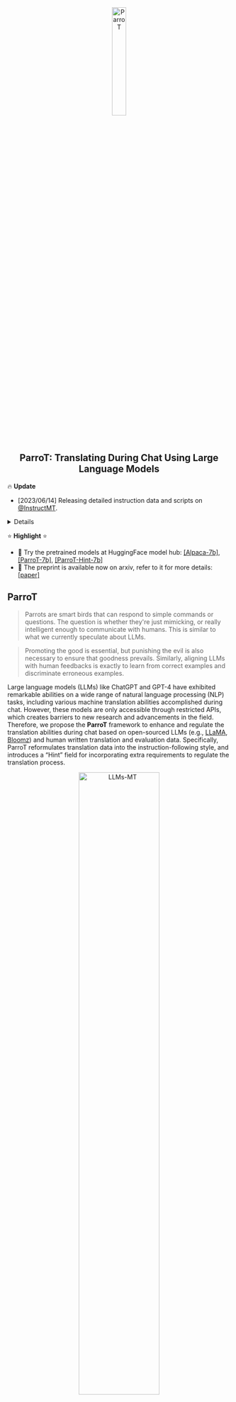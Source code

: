 

<div align="center">
    <img width="25%" alt="ParroT" src="https://github.com/wxjiao/ParroT/assets/31032829/9893aba1-7ea3-4c76-a995-9b12aff44950">
    <h2>
    ParroT: Translating During Chat Using Large Language Models
    </h2>
</div>

<!---
:parrot: 
# ParroT: Translating During Chat Using Large Language Models
--->

:fire: **Update**
- [2023/06/14] Releasing detailed instruction data and scripts on [@InstructMT](https://github.com/wxjiao/InstructMT).

<details>
    
- The WMT22 test sets are made available.
- For medium-to-small models (e.g., 7B), we recommend ZeRO2+offload rather than ZerO3; use gradient accumulation to maximize GPU usage.
- Important optimizations: `preprocess_function` to be 4-5X faster; `DataCollatorForSeq2Seq` for batch-wise padding to save  5-10% GPU usage.
- Introducing ParroT-LoRA which supports saving and restarting from the checkpoints (base model and lora weights) during finetuning.
- Setting the default Transformers to `>= 4.28.0.dev0` directly as it merged the PR of LLaMA. With this version on Torch 1.13.1 + CUDA 11.7, we find the finetuning process could be a bit faster (~18%) than our [v1.0.0](https://github.com/wxjiao/ParroT/tree/v1.0.0/transformers/examples/pytorch/language-modeling) implementation.

</details>

:star: **Highlight** :star:
- :hugs: Try the pretrained models at HuggingFace model hub: [[Alpaca-7b]](https://huggingface.co/wxjiao/alpaca-7b), [[ParroT-7b]](https://huggingface.co/wxjiao/ParroT-7b), [[ParroT-Hint-7b]](https://huggingface.co/wxjiao/ParroT-Hint-7b)
- :page_facing_up: The preprint is available now on arxiv, refer to it for more details: [[paper]](https://arxiv.org/abs/2304.02426) 


## ParroT

> Parrots are smart birds that can respond to simple commands or questions. The question is whether they're just mimicking, or really intelligent enough to communicate with humans. This is similar to what we currently speculate about LLMs.

> Promoting the good is essential, but punishing the evil is also necessary to ensure that goodness prevails. Similarly, aligning LLMs with human feedbacks is exactly to learn from correct examples and discriminate erroneous examples.

Large language models (LLMs) like ChatGPT and GPT-4 have exhibited remarkable abilities on a wide range of natural language processing (NLP) tasks, including various machine translation abilities accomplished during chat. However, these models are only accessible through restricted APIs, which creates barriers to new research and advancements in the field. Therefore, we propose the **ParroT** framework to enhance and regulate the translation abilities during chat based on open-sourced LLMs (e.g., [LLaMA](https://github.com/facebookresearch/llama), [Bloomz](https://huggingface.co/bigscience/bloomz)) and human written translation and evaluation data. Specifically, ParroT reformulates translation data into the instruction-following style, and introduces a “Hint” field for incorporating extra requirements to regulate the translation process.

<div align="center">
    <img width="60%" alt="LLMs-MT" src="https://user-images.githubusercontent.com/31032829/230255125-bcf7393c-fd3c-4210-a3c6-60dc86a9721d.png">
    <p class="image-caption">Figure 1: Framework of ParroT. Hints are (optional) extra requirements to regulate the translation process.</p>
</div>


## Configurations

### Datasets

- Train Data: data/data_alpaca_hf.json, [data_parrot_hf.json](https://drive.google.com/file/d/1pQmj-eFwHycSkQtuAB3OKF47bHPxDVon/view?usp=share_link)
    - You can also use [Alpaca data by GPT-4](https://github.com/Instruction-Tuning-with-GPT-4/GPT-4-LLM): data/data_alpaca_gpt4_hf_en.json, data/data_alpaca_gpt4_hf_zh.json 
- Test Data: [Flores subsets](https://github.com/wxjiao/Is-ChatGPT-A-Good-Translator), [WMT22 test sets](https://www.statmt.org/wmt22/translation-task.html)
- Instruction-following format:
```
Below is an instruction that describes a task. Write a response that appropriately completes the request.

### Instruction:
We are translating the following sentences from Chinese to English.
    
### Input:
检查情况显示，市场销售的粮油、肉类、水果、蔬菜、蛋奶等生活必需品供应充足，商品价格基本稳定，未发现严重违法违规行为，市场经营秩序总体平稳。

### Hint: A translation with major accuracy/mistranslation errors could be

### Response:The results of the inspection indicate the sufficient supply of living necessities <v>on marketing</v> 
including cereals and oils, meat, fruits, vegetables, eggs and milk, and the basically stabilized commodity price. 
The inspection hasn’t found serious violation of laws and regulations. The market order is stable on an overall basis.
```



### Environment

We develop ParroT based on open-sourced LLMs (e.g., LLaMA, Bloomz) with HuggingFace's transformers library.

Framework Versions:
- Python 3.8.12
- Pytorch 1.13.1+cu117
- Transformers (git+https://github.com/huggingface/transformers.git) 
- Peft (git+https://github.com/huggingface/peft.git)
- Other requirements
```
pip install -r requirements.txt
```


### Data Format Conversion

Convert the regular bilingual sentence pairs into Alpaca data format:
```
python3 scripts/convert_pair_to_alpaca.py \
    -s zh -t en \
    -if scripts/instruct_follow.txt \
    -sf data/train.zh-en.zh.txt \
    -tf data/train.zh-en.en.txt \
    -of data/train_alp.json
```

Convert the Alpaca data format to the training data format here:
```
python3 scripts/convert_alpaca_to_hf.py \
    -i data/train_alp.json \
    -o data/train_alp_hf.json
```


### Finetune
We modify the example script of language modeling in transformers for finetuning, i.e., `run_clm.py` with the built in HuggingFace `Trainer`.
So it would be easy to get started if you are familiar with `run_clm.py`. Also, this script supports data streaming, which might be helpful for handling larger datasets. [DeepSpeed ZeRO stage 2/3](https://github.com/microsoft/DeepSpeed) is adopted for distributed training.

The resulting finetuning scripts are named as [`run_clm_llms.py`](https://github.com/wxjiao/ParroT/blob/master/transformers/examples/pytorch/language-modeling/run_clm_llms.py) and [`run_clm_lora.py`](https://github.com/wxjiao/ParroT/blob/master/transformers/examples/pytorch/language-modeling/run_clm_lora.py) for full model training and LoRA training, respectively.
Theoretically, the `run_clm_lora.py` script can handle both full model and LoRA by specifying the arguments. But we also keep the former one for full model in consideration of safe development.

**For LoRA training, we recommend to use ZeRO2 since ZeRO3 is very unstable when saving `adapter_model.bin`.**


LLaMA-7b:
- Original weights for the LLaMA models can be obtained by filling out this [Form](https://docs.google.com/forms/d/e/1FAIpQLSfqNECQnMkycAp2jP4Z9TFX0cGR4uf7b_fBxjY_OjhJILlKGA/viewform)
- Convert the LLaMA weights into the HuggingFace format by following the instructions in this [Doc](https://huggingface.co/docs/transformers/main/model_doc/llama)

Bloomz-7b1-mt:
- Available on HuggingFace: [Bloomz-7b1-mt](https://huggingface.co/bigscience/bloomz-7b1-mt)

Example usages on 8 A100 by 1 node:

<details>
<summary><b> Full Model </b></summary>

```
# Multi-nodes are also supported

export NCCL_DEBUG=INFO
export NCCL_SOCKET_IFNAME=eth1
export NCCL_IB_GID_INDEX=3
export NCCL_IB_SL=3
export NCCL_NET_GDR_READ=1

export MASTER_ADDR="${CHIEF_IP:=localhost}"
export MASTER_PORT="${MASTER_PORT:=29500}"

train_path=transformers/examples/pytorch/language-modeling/run_clm_llms.py
model_path=<your_proj_path>/llama-7b
model_save=<your_proj_path>/parrot-hint-7b

# HOST_NUM will be 1
torchrun --nnodes $HOST_NUM --node_rank $INDEX --nproc_per_node 8 \
    --master_addr $MASTER_ADDR --master_port $MASTER_PORT  \
    ${train_path} \
    --deepspeed train/deepspeed_config_zero2.json \
    --model_name_or_path ${model_path} \
    --train_file data/data_parrot_hf.json \
    --preprocessing_num_workers 16 \
    --dataloader_num_workers 8 \
    --dataloader_pin_memory True \
    --per_device_train_batch_size 16 \
    --per_device_eval_batch_size 2 \
    --gradient_accumulation_steps 1 \
    --num_train_epochs 1.5 \
    --save_strategy "steps" \
    --save_steps 500 \
    --save_total_limit 1 \
    --learning_rate 2e-5 \
    --weight_decay 0. \
    --warmup_ratio 0.03 \
    --lr_scheduler_type "cosine" \
    --logging_steps 10 \
    --block_size 512 \
    --do_train \
    --evaluation_strategy "no" \
    --validation_split_percentage 0 \
    --fp16 True \
    --fp16_full_eval True \
    --streaming \
    --ddp_timeout 3600 \
    --seed 1 \
    --gradient_checkpointing True \
    --output_dir ${model_save}
```
</details>


<details>
<summary><b> LoRA </b></summary>
    
```
# Multi-nodes are also supported

export NCCL_DEBUG=INFO
export NCCL_SOCKET_IFNAME=eth1
export NCCL_IB_GID_INDEX=3
export NCCL_IB_SL=3
export NCCL_NET_GDR_READ=1

export MASTER_ADDR="${CHIEF_IP:=localhost}"
export MASTER_PORT="${MASTER_PORT:=29500}"

train_path=transformers/examples/pytorch/language-modeling/run_clm_lora.py
model_path=<your_proj_path>/llama-7b
model_save=<your_proj_path>/parrot-hint-lora-7b

# HOST_NUM will be 1
torchrun --nnodes $HOST_NUM --node_rank $INDEX --nproc_per_node 8 \
    --master_addr $MASTER_ADDR --master_port $MASTER_PORT  \
    ${train_path} \
    --deepspeed train/deepspeed_config_zero2.json \
    --model_name_or_path ${model_path} \
    --train_file data/data_parrot_hf.json \
    --use_lora True \
    --lora_config train/lora_config.json \
    --preprocessing_num_workers 16 \
    --dataloader_num_workers 8 \
    --dataloader_pin_memory True \
    --per_device_train_batch_size 16 \
    --per_device_eval_batch_size 2 \
    --gradient_accumulation_steps 1 \
    --num_train_epochs 1.5 \
    --save_strategy "steps" \
    --save_steps 500 \
    --save_total_limit 1 \
    --learning_rate 2e-5 \
    --weight_decay 0. \
    --warmup_ratio 0.03 \
    --lr_scheduler_type "cosine" \
    --logging_steps 10 \
    --block_size 512 \
    --do_train \
    --evaluation_strategy "no" \
    --validation_split_percentage 0 \
    --fp16 True \
    --fp16_full_eval True \
    --streaming \
    --ddp_timeout 3600 \
    --seed 1 \
    --gradient_checkpointing True \
    --output_dir ${model_save}
```
    
</details>


### Inference

The scripts support generation with and without hints using different instructions. 
The hints are appended to the default instruction with `###` as a delimiter.
Simply switch the inference instruction for different strategies. 

- None: instruct_inf.txt 
    - `Translate the following sentences from [SRC] to [TGT].`
- No Errors: instruct_inf_e2t.txt 
    - `Translate the following sentences from [SRC] to [TGT].###A translation with no errors could be`
- Minor Errors: instruct_inf_e2t_minor.txt 
    - `Translate the following sentences from [SRC] to [TGT].###A translation with minor errors could be`
- Major Errors: instruct_inf_e2t_major.txt 
    - `Translate the following sentences from [SRC] to [TGT].###A translation with major errors could be`
- Preferred: instruct_inf_t2t.txt 
    - `Translate the following sentences from [SRC] to [TGT].###We prefer to translate it to`

Example usages:

<details>
<summary><b> Full Model </b></summary>

```
# Translation
python3 inference.py --model-name-or-path <your_proj_path>/parrot-hint-7b \
    -lp 'zh-en' \
    -t 0.1 \
    -sa 'beam' \
    -ins test/instruct_inf.txt \
    -i test/test_rand_50.zh.txt \
    -o test/test_rand_50.zh-en.none-hint.txt
    
# Text generation
python3 inference.py --model-name-or-path <your_proj_path>/parrot-hint-7b \
    -t 0.7 \
    -sa 'sample' \
    -i test/test_case.txt \
    -o test/test_case.general-task.txt
```

</details>


<details>
<summary><b> LoRA </b></summary>

```
# Translation
python3 inference_lora.py --model-name-or-path <your_proj_path>/llama-7b \
    --lora-weights <your_proj_path>/parrot-hint-lora-7b/adapter_model \
    -lp 'zh-en' \
    -t 0.1 \
    -sa 'beam' \
    -ins test/instruct_inf.txt \
    -i test/test_rand_50.zh.txt \
    -o test/test_rand_50.zh-en.none-hint.txt
    
# Text generation
python3 inference_lora.py --model-name-or-path <your_proj_path>/llama-7b \
    --lora-weights <your_proj_path>/parrot-hint-lora-7b/adapter_model \
    -t 0.7 \
    -sa 'sample' \
    -i test/test_case.txt \
    -o test/test_case.general-task.txt
```

</details>




### Finetuned LLMs and Results

Currently, we finetuned the following LLMs for ParroT with the evaluation mainly on WMT22 test sets.

- [x] LLaMA-7b
- [x] Bloomz-mt-7b
- [x] ParroT-LoRA
- [ ] 8bit Training (high requirements for both environments and GPU types)

There are several interesting observations:
- ParroT based on Bloomz-mt-7b also works well with hints. Besides, Bloomz-mt-7b shows stronger ability in the modeling of Chinese texts.
- LoRA seems to prevent LLMs from overfitting which benefits the high-resource De-En translation but restricts the instruction learning of other directions. The limited trainable parameters (only ~4.2M) may explain this observation.

<div align="center">
    <img width="70%" alt="alpaca" src="https://user-images.githubusercontent.com/31032829/231996281-40811fdf-e0ef-4029-8966-a7efaee7e508.png">
    <p class="image-caption">Caption: Translation performance of LLMs on Flores subsets and WMT22 test sets.</p>
</div>



## Run LLMs on your MacBook

Try [llama.cpp](https://github.com/ggerganov/llama.cpp) to run the LLMs using 4-bit quantization on a MacBook.
We adopt a specific fork from [comex/llama.cpp](https://github.com/comex/llama.cpp/tree/convert-script) which supports the conversion of HuggingFace models to `ggml` format.

We recommend the use of Python 3.10.10 for `convert.py` since we encountered bugs with Python 3.9.5.
> TypeError: 'staticmethod' object is not callable

```
# Clone the specific fork 
git clone --branch convert-script https://github.com/comex/llama.cpp.git
cd llama.cpp
make

# Install Python dependencies
python3 -m pip install -r requirements.txt

# Convert the 7b model to ggml fp16 format
python3 convert.py models/alpaca/pytorch_model.bin

# Quantize the model to 4-bits (using method 2 = q4_0)
./quantize models/alpaca/ggml-model-f16.bin models/alpaca/ggml-model-q4_0.bin 2 

# Run instruction mode with Alpaca
./main -m ./models/alpaca/ggml-model-q4_0.bin --color -f ./prompts/alpaca.txt -ins -b 256 --top_p 0.95 --top_k 50 --temp 0.7 --repeat_penalty 1 -t 7
```

Now you can talk to your own Chatbot!

<details>
<summary><b>Alpaca-7b</b> </summary>
<div align="center">
    <img width="80%" alt="alpaca" src="https://user-images.githubusercontent.com/31032829/230761319-7efa4029-2512-4a8d-b39e-e8a9c263abe5.png">
    <img width="80%" alt="alpaca" src="https://user-images.githubusercontent.com/31032829/230761136-9b126539-af63-48b5-9333-4508e80a5fc3.png">
    <p class="image-caption">Caption: Alpaca cannot respond to the hints.</p>
</div>
</details>
    

<details>
<summary><b>ParroT-Hint-7b</b> </summary>
<div align="center">
    <img width="80%" alt="alpaca" src="https://user-images.githubusercontent.com/31032829/230761459-e0af3d2c-8ce5-446b-8387-a6e66c5c1d62.png">
    <img width="80%" alt="alpaca" src="https://user-images.githubusercontent.com/31032829/230760669-8a05e052-76e6-4123-9992-869cd8c83d83.png">
    <p class="image-caption">Caption: ParroT responds to the hints as expected.</p>
</div>
</details>


## Public Impact

### Acknowledgement
This project cannot be developed without the following resources:
- Meta AI `LLaMA`: https://github.com/facebookresearch/llama
- BigScience `Bloomz`: https://huggingface.co/bigscience/bloom
- HuggingFace developers on `LLaMA`: https://github.com/huggingface/transformers/pull/21955
- Stanford `Alpaca`: https://github.com/tatsu-lab/stanford_alpaca
- `llama.cpp` by [@ggerganov](https://github.com/ggerganov/llama.cpp) and [@comex](https://github.com/comex/llama.cpp)


### Citation
Please kindly cite our paper if you find it helpful:

```ruby
@inproceedings{jiao2023parrot,
  title={ParroT: Translating During Chat Using Large Language Models}, 
  author={Wenxiang Jiao and Jen-tse Huang and Wenxuan Wang and Xing Wang and Shuming Shi and Zhaopeng Tu},
  booktitle = {ArXiv},
  year      = {2023}
}
```
